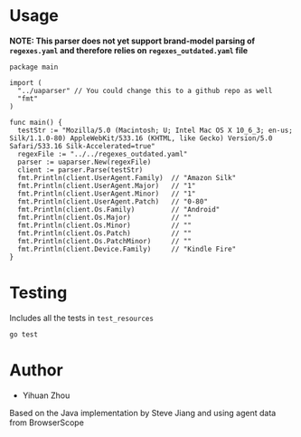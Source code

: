 Usage
========

**NOTE: This parser does not yet support brand-model parsing of `regexes.yaml` and therefore relies on `regexes_outdated.yaml` file**


    package main

    import (
      "../uaparser" // You could change this to a github repo as well
      "fmt"
    )

    func main() {
      testStr := "Mozilla/5.0 (Macintosh; U; Intel Mac OS X 10_6_3; en-us; Silk/1.1.0-80) AppleWebKit/533.16 (KHTML, like Gecko) Version/5.0 Safari/533.16 Silk-Accelerated=true"
      regexFile := "../../regexes_outdated.yaml"
      parser := uaparser.New(regexFile)
      client := parser.Parse(testStr)
      fmt.Println(client.UserAgent.Family)  // "Amazon Silk"
      fmt.Println(client.UserAgent.Major)   // "1"
      fmt.Println(client.UserAgent.Minor)   // "1"
      fmt.Println(client.UserAgent.Patch)   // "0-80"
      fmt.Println(client.Os.Family)         // "Android"
      fmt.Println(client.Os.Major)          // ""
      fmt.Println(client.Os.Minor)          // ""
      fmt.Println(client.Os.Patch)          // ""
      fmt.Println(client.Os.PatchMinor)     // ""
      fmt.Println(client.Device.Family)     // "Kindle Fire"
    }


Testing
========

Includes all the tests in `test_resources`

    go test

Author
========

* Yihuan Zhou

Based on the Java implementation by Steve Jiang and using agent data from BrowserScope
